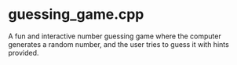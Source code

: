 # guessing_game.cpp
A fun and interactive number guessing game where the computer generates a random number, and the user tries to guess it with hints provided.
